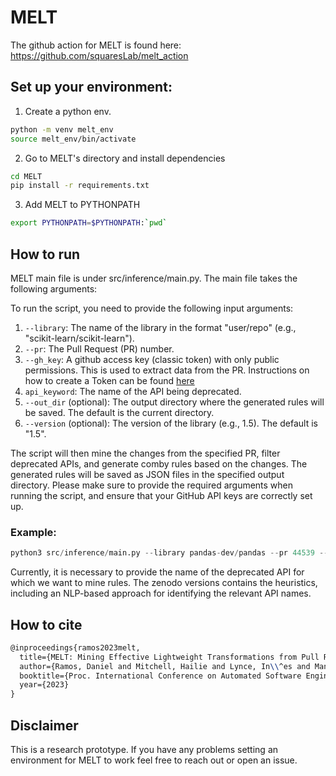 # MELT

The github action for MELT is found here: https://github.com/squaresLab/melt_action

## Set up your environment:

1. Create a python env.
```bash
python -m venv melt_env
source melt_env/bin/activate
```

2. Go to MELT's directory and install dependencies 

```bash
cd MELT
pip install -r requirements.txt
```

3. Add MELT to PYTHONPATH
```bash
export PYTHONPATH=$PYTHONPATH:`pwd`
```

## How to run

MELT main file is under src/inference/main.py. The main file takes the following arguments:

To run the script, you need to provide the following input arguments:

1. `--library`: The name of the library in the format "user/repo" (e.g., "scikit-learn/scikit-learn").
2. `--pr`: The Pull Request (PR) number.
3. `--gh_key`: A github access key (classic token) with only public permissions. This is used to extract data from the PR. Instructions on how to create a Token can be found [here](https://docs.github.com/en/authentication/keeping-your-account-and-data-secure/managing-your-personal-access-tokens#creating-a-personal-access-token-classic)
4. `api_keyword`: The name of the API being deprecated.
5. `--out_dir` (optional): The output directory where the generated rules will be saved. The default is the current directory.
6. `--version` (optional): The version of the library (e.g., 1.5). The default is "1.5".

The script will then mine the changes from the specified PR, filter deprecated APIs, and generate comby rules based on the changes. The generated rules will be saved as JSON files in the specified output directory.
Please make sure to provide the required arguments when running the script, and ensure that your GitHub API keys are correctly set up.

### Example:

```python
python3 src/inference/main.py --library pandas-dev/pandas --pr 44539 --gh_key ghp_********* --api_keyword append
```

Currently, it is necessary to provide the name of the deprecated API for which we want to mine rules. The zenodo versions contains the heuristics, including an NLP-based approach for identifying the relevant API names. 

## How to cite
```latex
@inproceedings{ramos2023melt,
  title={MELT: Mining Effective Lightweight Transformations from Pull Requests},
  author={Ramos, Daniel and Mitchell, Hailie and Lynce, In\\^es and Manquinho, Vasco and Martins, Ruben and Le Goues, Claire},
  booktitle={Proc. International Conference on Automated Software Engineering (ASE)},
  year={2023}
}
```

## Disclaimer
This is a research prototype. If you have any problems setting an environment for MELT to work feel free to reach out or open an issue.
